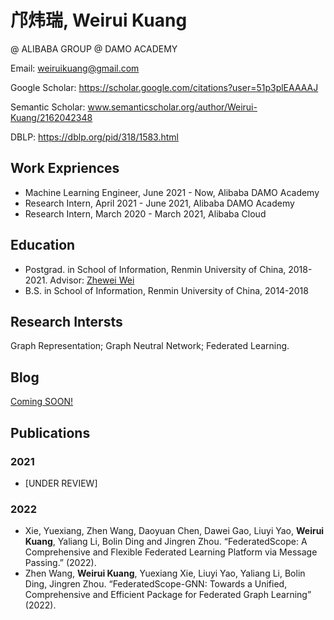 # 邝炜瑞, Weirui Kuang

@ ALIBABA GROUP @ DAMO ACADEMY

Email: weiruikuang@gmail.com

Google Scholar: https://scholar.google.com/citations?user=51p3plEAAAAJ

Semantic Scholar: www.semanticscholar.org/author/Weirui-Kuang/2162042348

DBLP: https://dblp.org/pid/318/1583.html



## Work Expriences

* Machine Learning Engineer, June 2021 - Now, Alibaba DAMO Academy
* Research Intern, April 2021 - June 2021, Alibaba DAMO Academy
* Research Intern, March 2020 - March 2021, Alibaba Cloud

## Education

* Postgrad. in School of Information, Renmin University of China, 2018-2021. Advisor: [Zhewei Wei](http://weizhewei.com/)
* B.S. in School of Information, Renmin University of China, 2014-2018

## Research Intersts 

Graph Representation; Graph Neutral Network; Federated Learning.

## Blog

[Coming SOON!](https://rayrayraykk.github.io/weiruikuang/)

## Publications

### 2021

* [UNDER REVIEW]

### 2022

* Xie, Yuexiang, Zhen Wang, Daoyuan Chen, Dawei Gao, Liuyi Yao, **Weirui Kuang**, Yaliang Li, Bolin Ding and Jingren Zhou. “FederatedScope: A Comprehensive and Flexible Federated Learning Platform via Message Passing.” (2022).
* Zhen Wang, **Weirui Kuang**, Yuexiang Xie, Liuyi Yao, Yaliang Li, Bolin Ding, Jingren Zhou. “FederatedScope-GNN: Towards a Unified, Comprehensive and Efficient Package for Federated Graph Learning” (2022).
